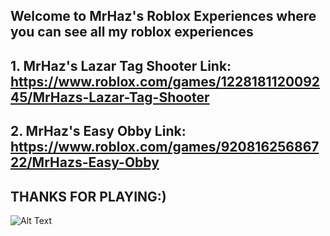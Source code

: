 ##                Welcome to MrHaz's Roblox Experiences where you can see all my roblox experiences

## 1. MrHaz's Lazar Tag Shooter Link: https://www.roblox.com/games/122818112009245/MrHazs-Lazar-Tag-Shooter

## 2. MrHaz's Easy Obby Link: https://www.roblox.com/games/92081625686722/MrHazs-Easy-Obby

##                                       THANKS FOR PLAYING:)

![Alt Text](relative/path/to/IMG_6874.jpg)
